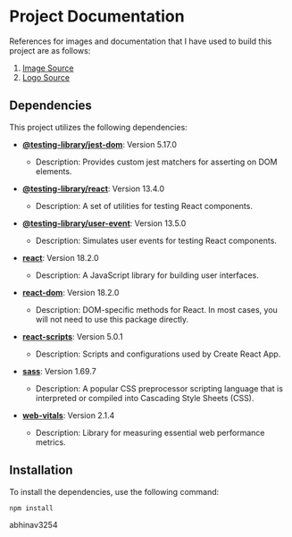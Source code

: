 # Project Documentation

References for images and documentation that I have used to build this project are as follows:

1. [Image Source](https://www.freepik.com/free-vector/business-team-discussing-ideas-startup_6974855.htm#query=about&position=11&from_view=search&track=sph&uuid=fe406fd3-3e1b-4457-bab7-7a024fb9f16e)
2. [Logo Source](https://logoipsum.com/)


## Dependencies

This project utilizes the following dependencies:

- **[@testing-library/jest-dom](https://github.com/testing-library/jest-dom)**: Version 5.17.0
  - Description: Provides custom jest matchers for asserting on DOM elements.

- **[@testing-library/react](https://github.com/testing-library/react)**: Version 13.4.0
  - Description: A set of utilities for testing React components.

- **[@testing-library/user-event](https://github.com/testing-library/user-event)**: Version 13.5.0
  - Description: Simulates user events for testing React components.

- **[react](https://reactjs.org/)**: Version 18.2.0
  - Description: A JavaScript library for building user interfaces.

- **[react-dom](https://reactjs.org/docs/react-dom.html)**: Version 18.2.0
  - Description: DOM-specific methods for React. In most cases, you will not need to use this package directly.

- **[react-scripts](https://github.com/facebook/create-react-app/tree/main/packages/react-scripts)**: Version 5.0.1
  - Description: Scripts and configurations used by Create React App.

- **[sass](https://sass-lang.com/)**: Version 1.69.7
  - Description: A popular CSS preprocessor scripting language that is interpreted or compiled into Cascading Style Sheets (CSS).

- **[web-vitals](https://github.com/GoogleChrome/web-vitals)**: Version 2.1.4
  - Description: Library for measuring essential web performance metrics.

## Installation

To install the dependencies, use the following command:

```bash
npm install
```

abhinav3254

